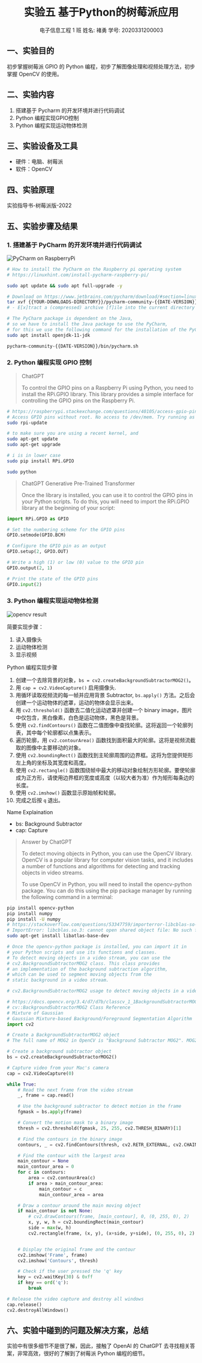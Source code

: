 <!--
 * @Author: Frank Chu
 * @Date: 2022-11-29 10:17:13
 * @LastEditors: Frank Chu
 * @LastEditTime: 2022-12-06 11:59:12
 * @FilePath: /EE/Embeded-System/lab05RaspberryPi.md
 * @Description: 
 * 
 * Copyright (c) 2022 by Frank Chu, All Rights Reserved. 
-->

<!-- markdownlint-disable MD033 -->
# <center>实验五 基于Python的树莓派应用</center>

<center>电子信息工程 1 班 姓名: 褚勇  学号: 2020331200003</center>

## 一、实验目的

初步掌握树莓派 GPIO 的 Python 编程，初步了解图像处理和视频处理方法，初步掌握 OpenCV 的使用。

## 二、实验内容

1. 搭建基于 Pycharm 的开发环境并进行代码调试
2. Python 编程实现GPIO控制
3. Python 编程实现运动物体检测

## 三、实验设备及工具

* 硬件：电脑、树莓派
* 软件：OpenCV

## 四、实验原理

实验指导书-树莓派版-2022

## 五、实验步骤及结果

### 1. 搭建基于 PyCharm 的开发环境并进行代码调试

![PyCharm on RaspberryPi](./lab05-1-PyCharmInstallation.png)

```sh
# How to install the PyCharm on the Raspberry pi operating system
# https://linuxhint.com/install-pycharm-raspberry-pi/

sudo apt update && sudo apt full-upgrade -y

# Download on https://www.jetbrains.com/pycharm/download/#section=linux   
tar xvf {{YOUR-DOWNLOADS-DIRECTORY}}/pycharm-community-{{DATE-VERSION}}.tar
# - E[x]tract a (compressed) archive [f]ile into the current directory [v]erbosely:

# The PyCharm package is dependent on the Java, 
# so we have to install the Java package to use the PyCharm, 
# for this we use the following command for the installation of the PyCharm:
sudo apt install openjdk-11-jdk

pycharm-community-{{DATE-VERSION}}/bin/pycharm.sh
```

### 2. Python 编程实现 GPIO 控制

> ChatGPT
>
> To control the GPIO pins on a Raspberry Pi using Python, you need to install the RPi.GPIO library. This library provides a simple interface for controlling the GPIO pins on the Raspberry Pi.

```bash
# https://raspberrypi.stackexchange.com/questions/40105/access-gpio-pins-without-root-no-access-to-dev-mem-try-running-as-root
# Access GPIO pins without root. No access to /dev/mem. Try running as root!
sudo rpi-update

# to make sure you are using a recent kernel, and
sudo apt-get update
sudo apt-get upgrade

# i is in lower case
sudo pip install RPi.GPIO

sudo python
```

> ChatGPT Generative Pre-Trained Transformer
>
> Once the library is installed, you can use it to control the GPIO pins in your Python scripts. To do this, you will need to import the RPi.GPIO library at the beginning of your script:

```py
import RPi.GPIO as GPIO

# Set the numbering scheme for the GPIO pins
GPIO.setmode(GPIO.BCM)

# Configure the GPIO pin as an output
GPIO.setup(2, GPIO.OUT)

# Write a high (1) or low (0) value to the GPIO pin
GPIO.output(2, 1)

# Print the state of the GPIO pins
GPIO.input(2)
```

### 3. Python 编程实现运动物体检测

![opencv result](lab05-opencv.png)

简要实现步骤：

1. 读入摄像头
2. 运动物体检测
3. 显示视频

Python 编程实现步骤

1. 创建一个去除背景的对象，`bs = cv2.createBackgroundSubtractorMOG2()`。
2. 用 `cap = cv2.VideoCapture()` 启用摄像头.
3. 用循环读取视频流的每一帧并应用背景 Subtractor, `bs.apply()` 方法。之后会创建一个运动物体的遮罩，运动的物体会显示出来。
4. 用 `cv2.threshold()` 函数去二值化运动遮罩并创建一个 binary image，图片中仅包含，黑白像素，白色是运动物体，黑色是背景。
5. 使用 `cv2.findContours()` 函数在二值图像中查找轮廓。这将返回一个轮廓列表，其中每个轮廓都以点集表示。
6. 遍历轮廓，用 `cv2.contourArea()` 函数找到面积最大的轮廓。这将是视频流截取的图像中主要移动的对象。
7. 使用 `cv2.boundingRect()` 函数找到主轮廓周围的边界框。这将为您提供矩形左上角的坐标及其宽度和高度。
8. 使用 `cv2.rectangle()` 函数围绕帧中最大的移动对象绘制方形轮廓。要使轮廓成为正方形，请使用边界框的宽度或高度（以较大者为准）作为矩形每条边的长度。
9. 使用 `cv2.imshow()` 函数显示原始帧和轮廓。
10. 完成之后按 `q` 退出。

Name Explaination

* bs: Background Subtractor
* cap: Capture

> Answer by ChatGPT
>
> To detect moving objects in Python, you can use the OpenCV library. OpenCV is a popular library for computer vision tasks, and it includes a number of functions and algorithms for detecting and tracking objects in video streams.
>
> To use OpenCV in Python, you will need to install the opencv-python package. You can do this using the pip package manager by running the following command in a terminal:

```bash
pip install opencv-python
pip install numpy
pip install -U numpy
# https://stackoverflow.com/questions/53347759/importerror-libcblas-so-3-cannot-open-shared-object-file-no-such-file-or-dire
# ImportError: libcblas.so.3: cannot open shared object file: No such file or directory
sudo apt-get install libatlas-base-dev
```

```py
# Once the opencv-python package is installed, you can import it in
# your Python scripts and use its functions and classes. 
# To detect moving objects in a video stream, you can use the 
# cv2.BackgroundSubtractorMOG2 class. This class provides 
# an implementation of the background subtraction algorithm, 
# which can be used to segment moving objects from the 
# static background in a video stream.

# cv2.BackgroundSubtractorMOG2 usage to detect moving objects in a video stream

# https://docs.opencv.org/3.4/d7/d7b/classcv_1_1BackgroundSubtractorMOG2.html
# cv::BackgroundSubtractorMOG2 Class Reference
# Mixture of Gaussian
# Gaussian Mixture-based Background/Foreground Segmentation Algorithm
import cv2

# Create a BackgroundSubtractorMOG2 object
# The full name of MOG2 in OpenCV is "Background Subtractor MOG2". MOG2 is a type of background subtraction algorithm that can be used in computer vision tasks to separate foreground objects from the background. It is part of the OpenCV library, which is a collection of algorithms and functions for computer vision and machine learning tasks. MOG2 is an updated version of the original MOG algorithm, and it is more effective at removing background noise and detecting moving objects.

# Create a background subtractor object
bs = cv2.createBackgroundSubtractorMOG2()

# Capture video from your Mac's camera
cap = cv2.VideoCapture(0)

while True:
    # Read the next frame from the video stream
    _, frame = cap.read()

    # Use the background subtractor to detect motion in the frame
    fgmask = bs.apply(frame)

    # Convert the motion mask to a binary image
    thresh = cv2.threshold(fgmask, 25, 255, cv2.THRESH_BINARY)[1]

    # Find the contours in the binary image
    contours, _ = cv2.findContours(thresh, cv2.RETR_EXTERNAL, cv2.CHAIN_APPROX_SIMPLE)

    # Find the contour with the largest area
    main_contour = None
    main_contour_area = 0
    for c in contours:
        area = cv2.contourArea(c)
        if area > main_contour_area:
            main_contour = c
            main_contour_area = area

    # Draw a contour around the main moving object
    if main_contour is not None:
        # cv2.drawContours(frame, [main_contour], 0, (0, 255, 0), 2)
        x, y, w, h = cv2.boundingRect(main_contour)
        side = max(w, h)
        cv2.rectangle(frame, (x, y), (x+side, y+side), (0, 255, 0), 2)


    # Display the original frame and the contour
    cv2.imshow('Frame', frame)
    cv2.imshow('Contours', thresh)

    # Check if the user pressed the 'q' key
    key = cv2.waitKey(30) & 0xff
    if key == ord('q'):
        break

# Release the video capture and destroy all windows
cap.release()
cv2.destroyAllWindows()
```

## 六、实验中碰到的问题及解决方案，总结

实验中有很多细节不是很了解，因此，接触了 OpenAI 的 ChatGPT 去寻找相关答案，非常高效，很好的了解到了树莓派 Python 编程的细节。

